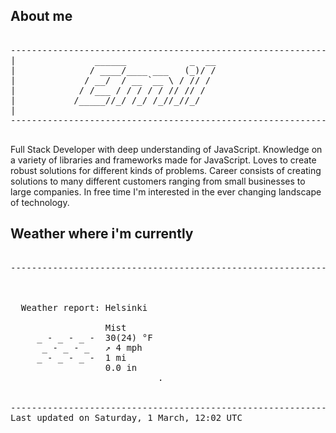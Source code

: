 ## About me

<pre>

--------------------------------------------------------------------------------------
|			    ______            _  __
|			   / ____/____ ___   (_)/ /
|			  / __/  / __ `__ \ / // / 
|			 / /___ / / / / / // // /  
|			/_____//_/ /_/ /_//_//_/   
|                           
--------------------------------------------------------------------------------------

</pre>

Full Stack Developer with deep understanding of JavaScript. Knowledge on a variety of libraries and frameworks made for JavaScript. Loves to create robust solutions for different kinds of problems. Career consists of creating solutions to many different customers ranging from small businesses to large companies. In free time I'm interested in the ever changing landscape of technology. 



## Weather where i'm currently  

<pre>

--------------------------------------------------------------------------------------


 
  Weather report: Helsinki  
    
                  Mist  
     _ - _ - _ -  30(24) °F  
      _ - _ - _   ↗ 4 mph  
     _ - _ - _ -  1 mi  
                  0.0 in  
                            .


--------------------------------------------------------------------------------------
Last updated on Saturday, 1 March, 12:02 UTC
</pre>
